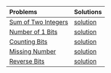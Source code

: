 | Problems      | Solutions    |
| :---        |  :--- |
|[Sum of Two Integers]()|[solution]()|
|[Number of 1 Bits]()|[solution]()|
|[Counting Bits]()|[solution]()|
|[Missing Number]()|[solution]()|
|[Reverse Bits]()|[solution]()|
